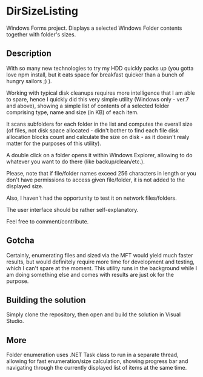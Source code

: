 # DirSizeListing
Windows Forms project. Displays a selected Windows Folder contents together with folder's sizes.

## Description
With so many new technologies to try my HDD quickly packs up (you gotta love npm install, but it eats space for breakfast quicker 
than a bunch of hungry sailors  ;) ). 

Working with typical disk cleanups requires more intelligence that I am able to spare, hence I quickly did this very simple utility
(Windows only - ver.7 and above), 
showing a simple list of contents of a selected folder comprising type, name and size (in KB) of each item. 

It scans subfolders for each folder in the list and computes the overall size (of files, not disk space allocated - didn't bother 
to find each file disk allocation blocks count and calculate the size on disk - as it doesn't realy matter for the purposes of this utility).

A double click on a folder opens it within Windows Explorer, allowing to do whatever you want to do there (like backup/clean/etc.).

Please, note that if file/folder names exceed 256 characters in length or you don't have permissions to access given file/folder, it is
not added to the displayed size. 

Also, I haven't had the opportunity to test it on network files/folders.

The user interface should be rather self-explanatory.

Feel free to comment/contribute.

## Gotcha

Certainly, enumerating files and sized via the MFT would yield much faster results, but would definitely require more time for development and testing, which I can't spare at the moment. This utility runs in the background while I am doing something else and comes with results are just ok for the purpose.

## Building the solution
Simply clone the repository, then open and build the solution in Visual Studio.

## More
Folder enumeration uses .NET Task class to run in a separate thread, allowing for fast enumeration/size calculation, showing progress bar and navigating through the currently displayed list of items at the same time.

